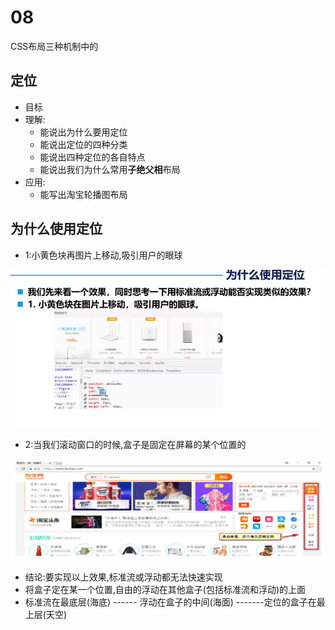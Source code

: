 # 08
CSS布局三种机制中的
## 定位
+ 目标
+ 理解:
    + 能说出为什么要用定位
    + 能说出定位的四种分类
    + 能说出四种定位的各自特点
    + 能说出我们为什么常用**子绝父相**布局
+ 应用:
    + 能写出淘宝轮播图布局

## 为什么使用定位
+ 1:小黄色块再图片上移动,吸引用户的眼球

![](../img/%E5%AE%9A%E4%BD%8D.png)

+ 2:当我们滚动窗口的时候,盒子是固定在屏幕的某个位置的

![](../img/%E5%AE%9A%E4%BD%8D1.png)

+ 结论:要实现以上效果,标准流或浮动都无法快速实现
+ 将盒子定在某一个位置,自由的浮动在其他盒子(包括标准流和浮动)的上面
+ 标准流在最底层(海底) ------ 浮动在盒子的中间(海面) -------定位的盒子在最上层(天空)